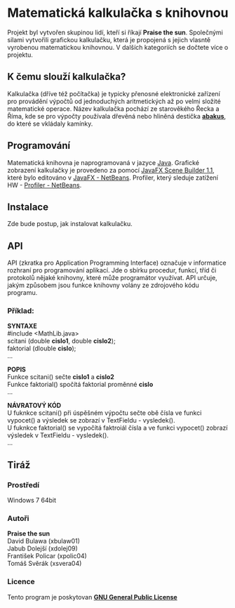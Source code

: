 # Matematická kalkulačka s knihovnou 
Projekt byl vytvořen skupinou lidí, kteří si říkají **Praise the sun**. Společnými silami vytvořili grafickou kalkulačku, která je propojená s jejich vlasntě vyrobenou matematickou knihovnou. V dalších kategoriích se dočtete více o projektu. 

## K čemu slouží kalkulačka?
Kalkulačka (dříve též počítačka) je typicky přenosné elektronické zařízení pro provádění výpočtů od jednoduchých aritmetických až po velmi složité matematické operace. Název kalkulačka pochází ze starověkého Řecka a Říma, kde se pro výpočty používala dřevěná nebo hliněná destička **[abakus](https://cs.wikipedia.org/wiki/Po%C4%8D%C3%ADtadlo)**, do které se vkládaly kamínky.

## Programování
Matematická knihovna je naprogramovaná v jazyce [Java](https://cs.wikipedia.org/wiki/JavaFX). Grafické zobrazení kalkulačky je provedeno za pomocí [JavaFX Scene Builder 1.1](http://www.oracle.com/technetwork/java/javafxscenebuilder-1x-archive-2199384.html), které bylo editováno v [JavaFX - NetBeans](https://netbeans.org/features/java-on-client/javafx.html). Profiler, který sleduje zatížení HW - [Profiler - NetBeans](https://profiler.netbeans.org/). 

## Instalace 
Zde bude postup, jak instalovat kalkulačku.

## API 
API (zkratka pro Application Programming Interface) označuje v informatice rozhraní pro programování aplikací. Jde o sbírku procedur, funkcí, tříd či protokolů nějaké knihovny, které může programátor využívat. API určuje, jakým způsobem jsou funkce knihovny volány ze zdrojového kódu programu.

### Příklad: 

**SYNTAXE** <br />
      #include &lt;MathLib.java&gt; <br />
      scitani (double **cislo1**, double **cislo2**); <br />
      faktorial (dlouble **cislo**); <br />
      ... <br />
      
**POPIS** <br />
      Funkce scitani() sečte **cislo1** a **cislo2** <br />
      Funkce faktorial() spočítá faktorial proměnné **cislo** <br />
      ... <br />
      
**NÁVRATOVÝ KÓD** <br />
      U fuknkce scitani() při úspěšném výpočtu sečte obě čísla ve funkci vypocet() a výsledek se zobrazí v TextFieldu - vysledek(). <br />
      U fuknkce faktorial() se vypočítá faktroiál čísla a ve funkci vypocet() zobrazí výsledek v TextFieldu - vysledek(). <br />
      ...

## Tiráž

### Prostředí 
Windows 7 64bit

### Autoři 
**Praise the sun** <br />
David Bulawa (xbulaw01) <br />
Jabub Dolejší (xdolej09) <br />
František Policar (xpolic04) <br />
Tomáš Svěrák (xsvera04)

### Licence
Tento program je poskytovan **[GNU General Public License](https://cs.wikipedia.org/wiki/GNU_General_Public_License)**

